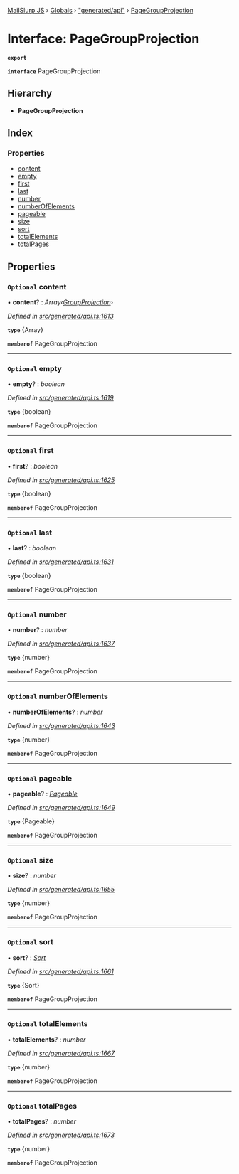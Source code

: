 [MailSlurp JS](../README.md) › [Globals](../globals.md) › ["generated/api"](../modules/_generated_api_.md) › [PageGroupProjection](_generated_api_.pagegroupprojection.md)

# Interface: PageGroupProjection

**`export`** 

**`interface`** PageGroupProjection

## Hierarchy

* **PageGroupProjection**

## Index

### Properties

* [content](_generated_api_.pagegroupprojection.md#optional-content)
* [empty](_generated_api_.pagegroupprojection.md#optional-empty)
* [first](_generated_api_.pagegroupprojection.md#optional-first)
* [last](_generated_api_.pagegroupprojection.md#optional-last)
* [number](_generated_api_.pagegroupprojection.md#optional-number)
* [numberOfElements](_generated_api_.pagegroupprojection.md#optional-numberofelements)
* [pageable](_generated_api_.pagegroupprojection.md#optional-pageable)
* [size](_generated_api_.pagegroupprojection.md#optional-size)
* [sort](_generated_api_.pagegroupprojection.md#optional-sort)
* [totalElements](_generated_api_.pagegroupprojection.md#optional-totalelements)
* [totalPages](_generated_api_.pagegroupprojection.md#optional-totalpages)

## Properties

### `Optional` content

• **content**? : *Array‹[GroupProjection](_generated_api_.groupprojection.md)›*

*Defined in [src/generated/api.ts:1613](https://github.com/mailslurp/mailslurp-client-ts-js/blob/26ccbd6/src/generated/api.ts#L1613)*

**`type`** {Array<GroupProjection>}

**`memberof`** PageGroupProjection

___

### `Optional` empty

• **empty**? : *boolean*

*Defined in [src/generated/api.ts:1619](https://github.com/mailslurp/mailslurp-client-ts-js/blob/26ccbd6/src/generated/api.ts#L1619)*

**`type`** {boolean}

**`memberof`** PageGroupProjection

___

### `Optional` first

• **first**? : *boolean*

*Defined in [src/generated/api.ts:1625](https://github.com/mailslurp/mailslurp-client-ts-js/blob/26ccbd6/src/generated/api.ts#L1625)*

**`type`** {boolean}

**`memberof`** PageGroupProjection

___

### `Optional` last

• **last**? : *boolean*

*Defined in [src/generated/api.ts:1631](https://github.com/mailslurp/mailslurp-client-ts-js/blob/26ccbd6/src/generated/api.ts#L1631)*

**`type`** {boolean}

**`memberof`** PageGroupProjection

___

### `Optional` number

• **number**? : *number*

*Defined in [src/generated/api.ts:1637](https://github.com/mailslurp/mailslurp-client-ts-js/blob/26ccbd6/src/generated/api.ts#L1637)*

**`type`** {number}

**`memberof`** PageGroupProjection

___

### `Optional` numberOfElements

• **numberOfElements**? : *number*

*Defined in [src/generated/api.ts:1643](https://github.com/mailslurp/mailslurp-client-ts-js/blob/26ccbd6/src/generated/api.ts#L1643)*

**`type`** {number}

**`memberof`** PageGroupProjection

___

### `Optional` pageable

• **pageable**? : *[Pageable](_generated_api_.pageable.md)*

*Defined in [src/generated/api.ts:1649](https://github.com/mailslurp/mailslurp-client-ts-js/blob/26ccbd6/src/generated/api.ts#L1649)*

**`type`** {Pageable}

**`memberof`** PageGroupProjection

___

### `Optional` size

• **size**? : *number*

*Defined in [src/generated/api.ts:1655](https://github.com/mailslurp/mailslurp-client-ts-js/blob/26ccbd6/src/generated/api.ts#L1655)*

**`type`** {number}

**`memberof`** PageGroupProjection

___

### `Optional` sort

• **sort**? : *[Sort](_generated_api_.sort.md)*

*Defined in [src/generated/api.ts:1661](https://github.com/mailslurp/mailslurp-client-ts-js/blob/26ccbd6/src/generated/api.ts#L1661)*

**`type`** {Sort}

**`memberof`** PageGroupProjection

___

### `Optional` totalElements

• **totalElements**? : *number*

*Defined in [src/generated/api.ts:1667](https://github.com/mailslurp/mailslurp-client-ts-js/blob/26ccbd6/src/generated/api.ts#L1667)*

**`type`** {number}

**`memberof`** PageGroupProjection

___

### `Optional` totalPages

• **totalPages**? : *number*

*Defined in [src/generated/api.ts:1673](https://github.com/mailslurp/mailslurp-client-ts-js/blob/26ccbd6/src/generated/api.ts#L1673)*

**`type`** {number}

**`memberof`** PageGroupProjection
